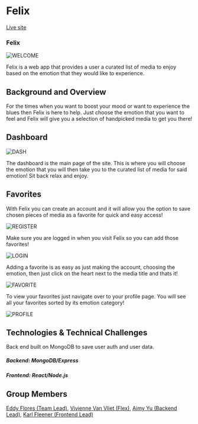 # Felix
[Live site](http://app-felix.herokuapp.com)
### Felix 

![WELCOME](https://felixgroupmern.s3.amazonaws.com/WELCOME.png)

Felix is a web app that provides a user a curated list of media to enjoy based on the emotion that they would like to experience. 

## Background and Overview

For the times when you want to boost your mood or want to experience the blues then Felix is here to help. Just choose the emotion that you want to feel and Felix will give you a selection of handpicked media to get you there!
## Dashboard

![DASH](https://felixgroupmern.s3.amazonaws.com/new-dash.png)

The dashboard is the main page of the site. This is where you will choose the emotion
that you will then take you to the curated list of media for said emotion! Sit back
relax and enjoy.

## Favorites

With Felix you can create an account and it will allow you the option to save chosen
pieces of media as a favorite for quick and easy access!

![REGISTER](https://felixgroupmern.s3.amazonaws.com/REGISTER.png)

Make sure you are logged in when you visit Felix so you can add those favorites!

![LOGIN](https://felixgroupmern.s3.amazonaws.com/LOGIN.png)

Adding a favorite is as easy as just making the account, choosing the emotion, then just click on the heart next to 
the media title and thats it!

![FAVORITE](https://felixgroupmern.s3.amazonaws.com/new-fav.png)

To view your favorites just navigate over to your profile page. You will see all your favorites sorted by its emotion category!

![PROFILE](https://felixgroupmern.s3.amazonaws.com/new-profile.png)


## Technologies & Technical Challenges

Back end built on MongoDB to save user auth and user data.

  ##### Backend: MongoDB/Express
  ##### Frontend: React/Node.js 

## Group Members 

[Eddy Flores (Team Lead)](https://github.com/makaveddy),
[Vivienne Van Vliet (Flex)](https://github.com/cleopatra2035),
[Aimy Yu (Backend Lead)](https://github.com/aimyaa),
[Karl Fleener (Frontend Lead)](https://github.com/karlfleener)


